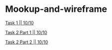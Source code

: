 # Mookup-and-wireframe
[Task 1 || 10/10](https://miro.com/app/board/uXjVPPXR50c=/?share_link_id=607899480205)


[Task 2 Part 1 || 10/10 ](https://miro.com/app/board/uXjVPPeoAqM=/?share_link_id=462950511)

[Task 2 Part 2 || 10/10 ](https://miro.com/app/board/uXjVPOjpTCY=/?share_link_id=604908282379)
